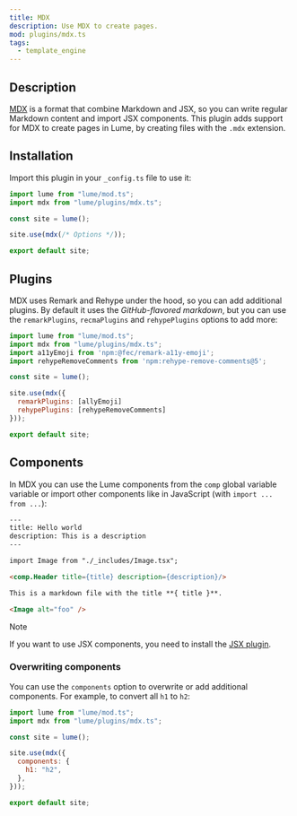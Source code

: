 ```yaml
---
title: MDX
description: Use MDX to create pages.
mod: plugins/mdx.ts
tags:
  - template_engine
---
```


## Description

[MDX](https://mdxjs.com) is a format that combine Markdown and JSX, so you can
write regular Markdown content and import JSX components. This plugin adds
support for MDX to create pages in Lume, by creating files with the `.mdx`
extension.

## Installation

Import this plugin in your `_config.ts` file to use it:

```js
import lume from "lume/mod.ts";
import mdx from "lume/plugins/mdx.ts";

const site = lume();

site.use(mdx(/* Options */));

export default site;
```

## Plugins

MDX uses Remark and Rehype under the hood, so you can add additional plugins. By
default it uses the _GitHub-flavored markdown_, but you can use the
`remarkPlugins`, `recmaPlugins` and `rehypePlugins` options to add more:

```js
import lume from "lume/mod.ts";
import mdx from "lume/plugins/mdx.ts";
import a11yEmoji from 'npm:@fec/remark-a11y-emoji';
import rehypeRemoveComments from 'npm:rehype-remove-comments@5';

const site = lume();

site.use(mdx({
  remarkPlugins: [allyEmoji]
  rehypePlugins: [rehypeRemoveComments]
}));

export default site;
```

## Components

In MDX you can use the Lume components from the `comp` global variable variable
or import other components like in JavaScript (with `import ... from ...`):

```html
---
title: Hello world
description: This is a description
---

import Image from "./_includes/Image.tsx";

<comp.Header title={title} description={description}/>

This is a markdown file with the title **{ title }**.

<Image alt="foo" />
```

> [!note]
>
> If you want to use JSX components, you need to install the
> [JSX plugin](./jsx.md).

### Overwriting components

You can use the `components` option to overwrite or add additional components.
For example, to convert all `h1` to `h2`:

```js
import lume from "lume/mod.ts";
import mdx from "lume/plugins/mdx.ts";

const site = lume();

site.use(mdx({
  components: {
    h1: "h2",
  },
}));

export default site;
```
